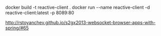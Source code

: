 docker build -t reactive-client .
docker run --name reactive-client -d  reactive-client:latest -p 8089:80


http://rstoyanchev.github.io/s2gx2013-websocket-browser-apps-with-spring/#65